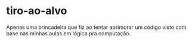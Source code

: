 # tiro-ao-alvo

Apenas uma brincadeira que fiz ao tentar aprimorar um código visto com base nas minhas aulas em lógica pra computação.
